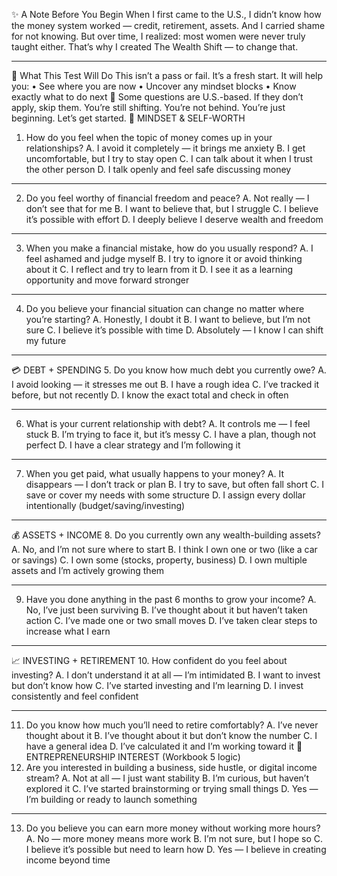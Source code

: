 ✨ A Note Before You Begin
When I first came to the U.S., I didn’t know how the money system worked — credit, retirement, assets. And I carried shame for not knowing. But over time, I realized: most women were never truly taught either.
That’s why I created The Wealth Shift — to change that.
________________________________________
📝 What This Test Will Do
This isn’t a pass or fail. It’s a fresh start.
It will help you:
•	See where you are now
•	Uncover any mindset blocks
•	Know exactly what to do next
💬 Some questions are U.S.-based. If they don’t apply, skip them. You’re still shifting.
You’re not behind. You’re just beginning.
Let’s get started. 
🧠 MINDSET & SELF-WORTH
1.	How do you feel when the topic of money comes up in your relationships?
A. I avoid it completely — it brings me anxiety
B. I get uncomfortable, but I try to stay open
C. I can talk about it when I trust the other person
D. I talk openly and feel safe discussing money
________________________________________
2.	Do you feel worthy of financial freedom and peace?
A. Not really — I don’t see that for me
B. I want to believe that, but I struggle
C. I believe it’s possible with effort
D. I deeply believe I deserve wealth and freedom
________________________________________
3.	When you make a financial mistake, how do you usually respond?
A. I feel ashamed and judge myself
B. I try to ignore it or avoid thinking about it
C. I reflect and try to learn from it
D. I see it as a learning opportunity and move forward stronger
________________________________________
4.	Do you believe your financial situation can change no matter where you’re starting?
A. Honestly, I doubt it
B. I want to believe, but I’m not sure
C. I believe it’s possible with time
D. Absolutely — I know I can shift my future
________________________________________
💳 DEBT + SPENDING
5.	Do you know how much debt you currently owe?
A. I avoid looking — it stresses me out
B. I have a rough idea
C. I’ve tracked it before, but not recently
D. I know the exact total and check in often
________________________________________
6.	What is your current relationship with debt?
A. It controls me — I feel stuck
B. I’m trying to face it, but it’s messy
C. I have a plan, though not perfect
D. I have a clear strategy and I’m following it
________________________________________
7.	When you get paid, what usually happens to your money?
A. It disappears — I don’t track or plan
B. I try to save, but often fall short
C. I save or cover my needs with some structure
D. I assign every dollar intentionally (budget/saving/investing)
________________________________________
💰 ASSETS + INCOME
8.	Do you currently own any wealth-building assets?
A. No, and I’m not sure where to start
B. I think I own one or two (like a car or savings)
C. I own some (stocks, property, business)
D. I own multiple assets and I’m actively growing them
________________________________________
9.	Have you done anything in the past 6 months to grow your income?
A. No, I’ve just been surviving
B. I’ve thought about it but haven’t taken action
C. I’ve made one or two small moves
D. I’ve taken clear steps to increase what I earn
________________________________________
📈 INVESTING + RETIREMENT
10.	How confident do you feel about investing?
A. I don’t understand it at all — I’m intimidated
B. I want to invest but don’t know how
C. I’ve started investing and I’m learning
D. I invest consistently and feel confident
________________________________________
11.	Do you know how much you’ll need to retire comfortably?
A. I’ve never thought about it
B. I’ve thought about it but don’t know the number
C. I have a general idea
D. I’ve calculated it and I’m working toward it
💼 ENTREPRENEURSHIP INTEREST (Workbook 5 logic)
12.	Are you interested in building a business, side hustle, or digital income stream?
A. Not at all — I just want stability
B. I’m curious, but haven’t explored it
C. I’ve started brainstorming or trying small things
D. Yes — I’m building or ready to launch something
________________________________________
13.	Do you believe you can earn more money without working more hours?
A. No — more money means more work
B. I’m not sure, but I hope so
C. I believe it’s possible but need to learn how
D. Yes — I believe in creating income beyond time

